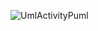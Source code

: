 ![UmlActivityPuml](https://www.plantuml.com/plantuml/png/XO-xJWCn44LxVyKjaryW1Ob4MXfeA2tltMGaFvQPSIJ-7daNH0G5zPnxZkPe7jLxoS75Ct5ABZVn3pn9l6WiE6jfEV8Mmag6XzShqOqAOvqC4ShtJdFCJL4uIOePgLNhsQDBguSWCtOlFIMQpJtdnptyoehT6sqVWA7yiwmEfIrjDBoDmNVeC2QdPMbIVVJlMt0f7C0_IU3d3sMYt3XKMz5M0xCHk-VsXPzLr__CucMxrqdcS4_zPZR2l2qX75cdNl8d)
